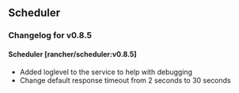 ## Scheduler

### Changelog for v0.8.5


#### Scheduler [rancher/scheduler:v0.8.5]
* Added loglevel to the service to help with debugging
* Change default response timeout from 2 seconds to 30 seconds 